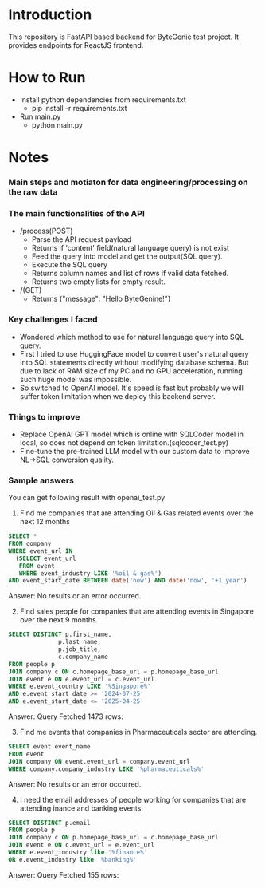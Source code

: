 # Introduction
This repository is FastAPI based backend for ByteGenie test project. It provides endpoints for ReactJS frontend.



# How to Run
- Install python dependencies from requirements.txt
  - pip install -r requirements.txt
- Run main.py
  - python main.py

# Notes
### Main steps and motiaton for data engineering/processing on the raw data 


### The main functionalities of the API
- /process(POST) 
    - Parse the API request payload
    - Returns if 'content' field(natural language query) is not exist
    - Feed the query into model and get the output(SQL query).
    - Execute the SQL query
    - Returns column names and list of rows if valid data fetched.
    - Returns two empty lists for empty result.
- /(GET)
    - Returns {"message": "Hello ByteGenine!"}
### Key challenges I faced
- Wondered which method to use for natural language query into SQL query.
- First I tried to use HuggingFace model to convert user's natural query into SQL statements directly without modifying database schema. But due to lack of RAM size of my PC and no GPU acceleration, running such huge model was impossible.
- So switched to OpenAI model. It's speed is fast but probably we will suffer token limitation when we deploy this backend server.

### Things to improve
- Replace OpenAI GPT model which is online with SQLCoder model in local, so does not depend on token limitation.(sqlcoder_test.py)
- Fine-tune the pre-trained LLM model with our custom data to improve NL->SQL conversion quality.

### Sample answers
You can get following result with openai_test.py
  1. Find me companies that are attending Oil & Gas related events over the next 12 months
  ```sql
SELECT *
FROM company
WHERE event_url IN
    (SELECT event_url
     FROM event
     WHERE event_industry LIKE '%oil & gas%')
  AND event_start_date BETWEEN date('now') AND date('now', '+1 year')
  ```
  Answer: No results or an error occurred.

  2. Find sales people for companies that are attending events in Singapore over the next 9 months.
  ```sql
  SELECT DISTINCT p.first_name,
                p.last_name,
                p.job_title,
                c.company_name
FROM people p
JOIN company c ON c.homepage_base_url = p.homepage_base_url
JOIN event e ON e.event_url = c.event_url
WHERE e.event_country LIKE '%Singapore%'
  AND e.event_start_date >= '2024-07-25'
  AND e.event_start_date <= '2025-04-25'
  ```
  Answer: Query Fetched 1473 rows:

  3. Find me events that companies in Pharmaceuticals sector are attending.
  ```sql
  SELECT event.event_name
FROM event
JOIN company ON event.event_url = company.event_url
WHERE company.company_industry LIKE '%pharmaceuticals%'
  ```
  Answer: No results or an error occurred.

  4. I need the email addresses of people working for companies that are attending inance and banking events.
  ```sql
  SELECT DISTINCT p.email
FROM people p
JOIN company c ON p.homepage_base_url = c.homepage_base_url
JOIN event e ON c.event_url = e.event_url
WHERE e.event_industry like '%finance%'
  OR e.event_industry like '%banking%'
  ```
  Answer: Query Fetched 155 rows: